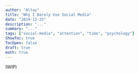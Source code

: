 ```yaml
---
author: "Altay"
title: "Why I Barely Use Social Media"
date: "2024-12-25"
description: "..."
summary: "..."
tags: ["social-media", "attention", "time", "psychology"]
ShowToc: true
TocOpen: false
draft: true
math: true
---
```


(WIP)